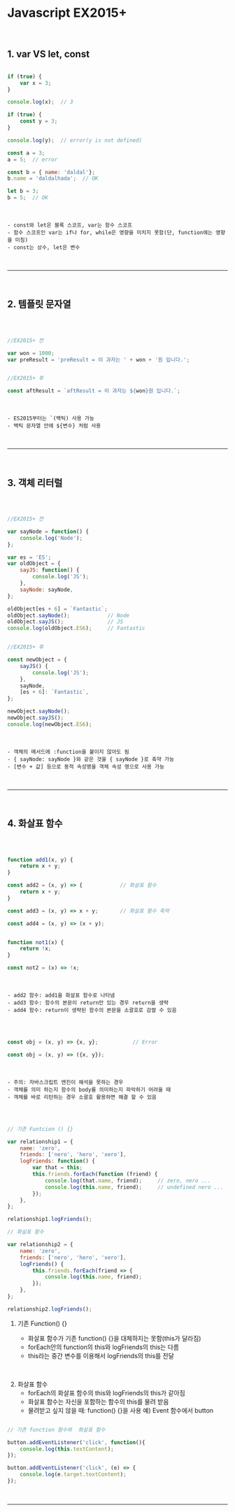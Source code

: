 # Javascript EX2015+

<br>

## 1. var VS let, const

```javascript

if (true) {
    var x = 3;
}

console.log(x);  // 3

if (true) {
    const y = 3;
}

console.log(y);  // error(y is not defined)

const a = 3;
a = 5;  // error

const b = { name: 'daldal'};
b.name = 'daldalhada';  // OK

let b = 3;
b = 5;  // OK

```

<br>

    - const와 let은 블록 스코프, var는 함수 스코프
    - 함수 스코프인 var는 if나 for, while은 영향을 미치지 못함(단, function에는 영향을 미침)
    - const는 상수, let은 변수

<br>

***

<br>

## 2. 템플릿 문자열 

<br>


```javascript

//EX2015+ 전

var won = 1000;
var preResult = 'preResult = 이 과자는 ' + won + '원 입니다.';


//EX2015+ 후

const aftResult = `aftResult = 이 과자는 ${won}원 입니다.`;


```

<br>

    - ES2015부터는 `(백틱) 사용 가능
    - 백틱 문자열 안에 ${변수} 처럼 사용

<br>


***

<br>

## 3. 객체 리터럴

<br>


```javascript

//EX2015+ 전

var sayNode = function() {
    console.log('Node');
};

var es = 'ES';
var oldObject = {
    sayJS: function() {
        console.log('JS');
    },
    sayNode: sayNode,
};

oldObject[es + 6] = `Fantastic`;
oldObject.sayNode();            // Node
oldObject.sayJS();              // JS
console.log(oldObject.ES6);     // Fantastic


//EX2015+ 후

const newObject = {
    sayJS() {
        console.log('JS');
    },
    sayNode,
    [es + 6]: `Fantastic`,
};

newObject.sayNode();
newObject.sayJS();
console.log(newObject.ES6);

```

<br>

    - 객체의 메서드에 :function을 붙이지 않아도 됨
    - { sayNode: sayNode }와 같은 것을 { sayNode }로 축약 가능
    - [변수 + 값] 등으로 동적 속성명을 객체 속성 명으로 사용 가능

<br>


***

<br>

## 4. 화살표 함수

<br>


```javascript

function add1(x, y) {
    return x + y;
}

const add2 = (x, y) => {            // 화살표 함수
    return x + y;
}

const add3 = (x, y) => x + y;       // 화살표 함수 축약

const add4 = (x, y) => (x + y);   


function not1(x) {
    return !x;
}

const not2 = (x) => !x;

```

<br>

    - add2 함수: add1을 화살표 함수로 나타냄
    - add3 함수: 함수의 본문이 return만 있는 경우 return을 생략
    - add4 함수: return이 생략된 함수의 본문을 소괄호로 감쌀 수 있음

<br>

```javascript

const obj = (x, y) => {x, y};           // Error        

const obj = (x, y) => ({x, y});      

```

<br>

    - 주의: 자바스크립트 엔진이 해석을 못하는 경우
    - 객체를 의미 하는지 함수의 body를 의미하는지 파악하기 어려울 때
    - 객체를 바로 리턴하는 경우 소괄호 활용하면 해결 할 수 있음

<br>

```javascript

// 기존 Funtcion () {} 

var relationship1 = {
    name: 'zero',
    friends: ['nero', 'hero', 'xero'],
    logFriends: function() {
        var that = this;
        this.friends.forEach(function (friend) {
            console.log(that.name, friend);     // zero, nero ...
            console.log(this.name, friend);     // undefined nero ...
        });
    },
};

relationship1.logFriends();   

// 화살표 함수

var relationship2 = {
    name: 'zero',
    friends: ['nero', 'hero', 'xero'],
    logFriends() {
        this.friends.forEach(friend => {
            console.log(this.name, friend);
        });
    },
};

relationship2.logFriends();

```

1. 기존 Function() {}

    - 화살표 함수가 기존 function() {}을 대체하지는 못함(this가 달라짐)
    - forEach안의 function의 this와 logFriends의 this는 다름
    - this라는 중간 변수를 이용해서 logFriends의 this를 전달

<br>

2. 화살표 함수
    - forEach의 화살표 함수의 this와 logFriends의 this가 같아짐
    - 화살표 함수는 자신을 포함하는 함수의 this를 물려 받음
    - 물려받고 싶지 않을 때: function() {}을 사용
      예) Event 함수에서 button


```javascript

// 기존 function 함수와  화살표 함수

button.addEventListener('click', function(){
    console.log(this.textContent);
});

button.addEventListener('click', (e) => {
    console.log(e.target.textContent);
});

```

<br>

***

<br>